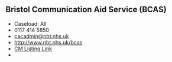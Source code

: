 
## Bristol Communication Aid Service (BCAS)

- Caseload: All 
- <i class="fa fa-phone"></i> 0117 414 5850
- <i class="fa fa-envelope"></i> <a href="mailto:cacadmin@nbt.nhs.uk">cacadmin@nbt.nhs.uk</a>
- <i class="fa fa-home"></i> [http://www.nbt.nhs.uk/bcas ](http://www.nbt.nhs.uk/bcas )
- [CM Listing Link](http://www.communicationmatters.org.uk/contact-assessment-service/bristol-communication-aid-service)
- 
